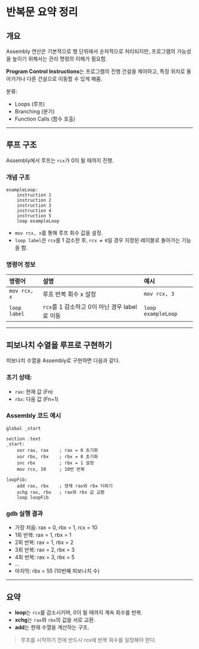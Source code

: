 # 반복문 요약 정리

## 개요

Assembly 연산은 기본적으로 행 단위에서 순차적으로 처리되지만, 프로그램의 가능성을 높이기 위해서는 관리 명령의 이해가 필요함.

**Program Control Instructions**는 프로그램의 진행 건설을 제어하고, 특정 위치로 돌아가거나 다른 건설으로 이동할 수 있게 해줌.

분류:
- Loops (루프)
- Branching (분기)
- Function Calls (함수 호출)

---

## 루프 구조

Assembly에서 루프는 `rcx`가 0이 될 때까지 진행.

### 개념 구조

```assembly
exampleLoop:
    instruction 1
    instruction 2
    instruction 3
    instruction 4
    instruction 5
    loop exampleLoop
```

- `mov rcx, x`를 통해 루프 회수 값을 설정.
- `loop label`은 `rcx`를 1 감소한 후, `rcx ≠ 0`일 경우 지정된 레이블로 돌아가는 기능을 함.

### 명령어 정보

| 명령어 | 설명 | 예시 |
|:---|:---|:---|
| `mov rcx, x` | 루프 반복 회수 x 설정 | `mov rcx, 3` |
| `loop label` | `rcx`를 1 감소하고 0이 아닌 경우 label로 이동 | `loop exampleLoop` |

---

## 피보나치 수열을 루프로 구현하기

피보나치 수열을 Assembly로 구현하면 다음과 같다.

### 초기 상태:
- `rax`: 현재 값 (Fn)
- `rbx`: 다음 값 (Fn+1)

### Assembly 코드 예시

```assembly
global _start

section .text
_start:
    xor rax, rax    ; rax = 0 초기화
    xor rbx, rbx    ; rbx = 0 초기화
    inc rbx         ; rbx = 1 설정
    mov rcx, 10     ; 10번 반복

loopFib:
    add rax, rbx    ; 현재 rax와 rbx 더하기
    xchg rax, rbx   ; rax와 rbx 값 교환
    loop loopFib
```

### gdb 실행 결과

- 가장 처음: rax = 0, rbx = 1, rcx = 10
- 1회 반복: rax = 1, rbx = 1
- 2회 반복: rax = 1, rbx = 2
- 3회 반복: rax = 2, rbx = 3
- 4회 반복: rax = 3, rbx = 5
- ...
- 마지막: rbx = 55 (10번째 피보나치 수)

---

## 요약

- **loop**는 `rcx`를 감소시키며, 0이 될 때까지 계속 회수를 반복.
- **xchg**는 `rax`와 `rbx`의 값을 서로 교환.
- **add**는 현재 수열을 계산하는 구조.

> 루프를 시작하기 전에 반드시 rcx에 반복 회수를 설정해야 한다.

